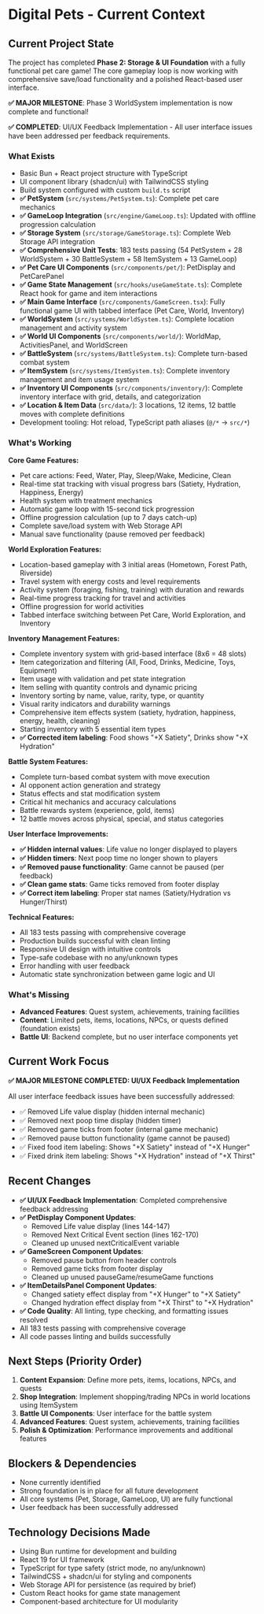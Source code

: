 # Digital Pets - Current Context

## Current Project State
The project has completed **Phase 2: Storage & UI Foundation** with a fully functional pet care game! The core gameplay loop is now working with comprehensive save/load functionality and a polished React-based user interface.

**✅ MAJOR MILESTONE**: Phase 3 WorldSystem implementation is now complete and functional!

**✅ COMPLETED**: UI/UX Feedback Implementation - All user interface issues have been addressed per feedback requirements.

### What Exists
- Basic Bun + React project structure with TypeScript
- UI component library (shadcn/ui) with TailwindCSS styling
- Build system configured with custom `build.ts` script
- **✅ PetSystem** (`src/systems/PetSystem.ts`): Complete pet care mechanics
- **✅ GameLoop Integration** (`src/engine/GameLoop.ts`): Updated with offline progression calculation
- **✅ Storage System** (`src/storage/GameStorage.ts`): Complete Web Storage API integration
- **✅ Comprehensive Unit Tests**: 183 tests passing (54 PetSystem + 28 WorldSystem + 30 BattleSystem + 58 ItemSystem + 13 GameLoop)
- **✅ Pet Care UI Components** (`src/components/pet/`): PetDisplay and PetCarePanel
- **✅ Game State Management** (`src/hooks/useGameState.ts`): Complete React hook for game and item interactions
- **✅ Main Game Interface** (`src/components/GameScreen.tsx`): Fully functional game UI with tabbed interface (Pet Care, World, Inventory)
- **✅ WorldSystem** (`src/systems/WorldSystem.ts`): Complete location management and activity system
- **✅ World UI Components** (`src/components/world/`): WorldMap, ActivitiesPanel, and WorldScreen
- **✅ BattleSystem** (`src/systems/BattleSystem.ts`): Complete turn-based combat system
- **✅ ItemSystem** (`src/systems/ItemSystem.ts`): Complete inventory management and item usage system
- **✅ Inventory UI Components** (`src/components/inventory/`): Complete inventory interface with grid, details, and categorization
- **✅ Location & Item Data** (`src/data/`): 3 locations, 12 items, 12 battle moves with complete definitions
- Development tooling: Hot reload, TypeScript path aliases (`@/*` -> `src/*`)

### What's Working
**Core Game Features:**
- Pet care actions: Feed, Water, Play, Sleep/Wake, Medicine, Clean
- Real-time stat tracking with visual progress bars (Satiety, Hydration, Happiness, Energy)
- Health system with treatment mechanics
- Automatic game loop with 15-second tick progression
- Offline progression calculation (up to 7 days catch-up)
- Complete save/load system with Web Storage API
- Manual save functionality (pause removed per feedback)

**World Exploration Features:**
- Location-based gameplay with 3 initial areas (Hometown, Forest Path, Riverside)
- Travel system with energy costs and level requirements
- Activity system (foraging, fishing, training) with duration and rewards
- Real-time progress tracking for travel and activities
- Offline progression for world activities
- Tabbed interface switching between Pet Care, World Exploration, and Inventory

**Inventory Management Features:**
- Complete inventory system with grid-based interface (8x6 = 48 slots)
- Item categorization and filtering (All, Food, Drinks, Medicine, Toys, Equipment)
- Item usage with validation and pet state integration
- Item selling with quantity controls and dynamic pricing
- Inventory sorting by name, value, rarity, type, or quantity
- Visual rarity indicators and durability warnings
- Comprehensive item effects system (satiety, hydration, happiness, energy, health, cleaning)
- Starting inventory with 5 essential item types
- **✅ Corrected item labeling**: Food shows "+X Satiety", Drinks show "+X Hydration"

**Battle System Features:**
- Complete turn-based combat system with move execution
- AI opponent action generation and strategy
- Status effects and stat modification system
- Critical hit mechanics and accuracy calculations
- Battle rewards system (experience, gold, items)
- 12 battle moves across physical, special, and status categories

**User Interface Improvements:**
- **✅ Hidden internal values**: Life value no longer displayed to players
- **✅ Hidden timers**: Next poop time no longer shown to players
- **✅ Removed pause functionality**: Game cannot be paused (per feedback)
- **✅ Clean game stats**: Game ticks removed from footer display
- **✅ Correct item labeling**: Proper stat names (Satiety/Hydration vs Hunger/Thirst)

**Technical Features:**
- All 183 tests passing with comprehensive coverage
- Production builds successful with clean linting
- Responsive UI design with intuitive controls
- Type-safe codebase with no any/unknown types
- Error handling with user feedback
- Automatic state synchronization between game logic and UI

### What's Missing
- **Advanced Features**: Quest system, achievements, training facilities
- **Content**: Limited pets, items, locations, NPCs, or quests defined (foundation exists)
- **Battle UI**: Backend complete, but no user interface components yet

## Current Work Focus
**✅ MAJOR MILESTONE COMPLETED: UI/UX Feedback Implementation**

All user interface feedback issues have been successfully addressed:
- ✅ Removed Life value display (hidden internal mechanic)
- ✅ Removed next poop time display (hidden timer)
- ✅ Removed game ticks from footer (internal game mechanic)
- ✅ Removed pause button functionality (game cannot be paused)
- ✅ Fixed food item labeling: Shows "+X Satiety" instead of "+X Hunger"
- ✅ Fixed drink item labeling: Shows "+X Hydration" instead of "+X Thirst"

## Recent Changes
- **✅ UI/UX Feedback Implementation**: Completed comprehensive feedback addressing
- **✅ PetDisplay Component Updates**:
  - Removed Life value display (lines 144-147)
  - Removed Next Critical Event section (lines 162-170)
  - Cleaned up unused nextCriticalEvent variable
- **✅ GameScreen Component Updates**:
  - Removed pause button from header controls
  - Removed game ticks from footer display
  - Cleaned up unused pauseGame/resumeGame functions
- **✅ ItemDetailsPanel Component Updates**:
  - Changed satiety effect display from "+X Hunger" to "+X Satiety"
  - Changed hydration effect display from "+X Thirst" to "+X Hydration"
- **✅ Code Quality**: All linting, type checking, and formatting issues resolved
- All 183 tests passing with comprehensive coverage
- All code passes linting and builds successfully

## Next Steps (Priority Order)
1. **Content Expansion**: Define more pets, items, locations, NPCs, and quests
2. **Shop Integration**: Implement shopping/trading NPCs in world locations using ItemSystem
3. **Battle UI Components**: User interface for the battle system
4. **Advanced Features**: Quest system, achievements, training facilities
5. **Polish & Optimization**: Performance improvements and additional features

## Blockers & Dependencies
- None currently identified
- Strong foundation is in place for all future development
- All core systems (Pet, Storage, GameLoop, UI) are fully functional
- User feedback has been successfully addressed

## Technology Decisions Made
- Using Bun runtime for development and building
- React 19 for UI framework
- TypeScript for type safety (strict mode, no any/unknown)
- TailwindCSS + shadcn/ui for styling and components
- Web Storage API for persistence (as required by brief)
- Custom React hooks for game state management
- Component-based architecture for UI modularity